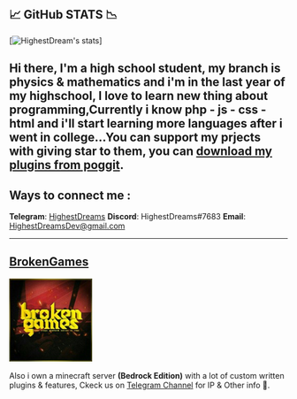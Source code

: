 ## 📈 GitHub STATS 📉

[![HighestDream's stats](https://github-readme-stats.vercel.app/api?username=highestdreams&count_private=true&theme=radical )]



## Hi there, I'm a high school student, my branch is physics & mathematics and i'm in the last year of my highschool, I love to learn new thing about programming,Currently i know php - js - css - html  and i'll start learning more languages after i went in college...You can **support** my prjects with giving **star** to them, you can [**download my plugins from poggit**](https://poggit.pmmp.io/plugins/by/HighestDreams).

## Ways to connect me :
**Telegram**: [HighestDreams](https://t.me/ErrorByNight)
**Discord**: HighestDreams#7683
**Email**: HighestDreamsDev@gmail.com
***
## [BrokenGames](https://t.me/BrokenGames)
<img src="https://github.com/HighestDreams/HighestDreams/blob/main/BrokenGames" width="150">

Also i own a minecraft server **(Bedrock Edition)** with a lot of custom written plugins & features, Ckeck us on [Telegram Channel](https://discord.xenoservers.net) for IP & Other info 🤩.
